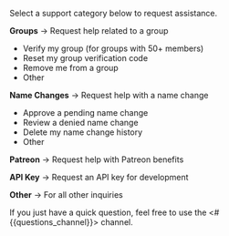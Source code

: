 Select a support category below to request assistance.

**Groups** → Request help related to a group
- Verify my group (for groups with 50+ members)
- Reset my group verification code
- Remove me from a group
- Other

**Name Changes** → Request help with a name change
- Approve a pending name change
- Review a denied name change
- Delete my name change history
- Other

**Patreon** → Request help with Patreon benefits

**API Key** → Request an API key for development

**Other** → For all other inquiries

If you just have a quick question, feel free to use the <#{{questions_channel}}> channel.
